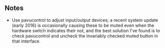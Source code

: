 ## Notes
* Use pavucontrol to adjust input/output devices; a recent system update (early 2016)
  is occasionally causing these to be muted even when the hardware switch indicates their not,
  and the best solution I've found is to check pavucontrol and uncheck the invariably
  checked muted button in that interface.
